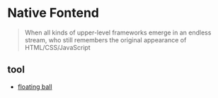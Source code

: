 # Native Fontend

> When all kinds of upper-level frameworks emerge in an endless stream, who still remembers the original appearance of HTML/CSS/JavaScript

## tool

- [floating ball](./packages//tool//floating-ball//index.html)
